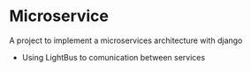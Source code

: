 # Microservice
A project to implement a microservices architecture with django

- Using LightBus to comunication between services